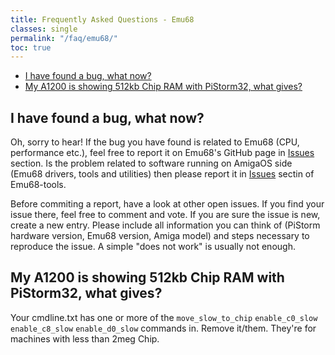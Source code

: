 ```yaml
---
title: Frequently Asked Questions - Emu68
classes: single
permalink: "/faq/emu68/"
toc: true
---
```


- [I have found a bug, what now?](#i-have-found-a-bug-what-now)
- [My A1200 is showing 512kb Chip RAM with PiStorm32, what gives?](#my-a1200-is-showing-512kb-chip-ram-with-pistorm32-what-gives)

## I have found a bug, what now?

Oh, sorry to hear! If the bug you have found is related to Emu68 (CPU, performance etc.), feel free to report it
on Emu68's GitHub page in [Issues](https://github.com/michalsc/Emu68/issues) section. Is the problem related to software running
on AmigaOS side (Emu68 drivers, tools and utilities) then please report it in [Issues](https://github.com/michalsc/Emu68-tools/issues) sectin of Emu68-tools.

Before commiting a report, have a look at other open issues. If you find your issue there, feel free to comment and
vote. If you are sure the issue is new, create a new entry. Please include all information you can think of (PiStorm hardware
version, Emu68 version, Amiga model) and steps necessary to reproduce the issue. A simple "does not work" is usually not enough.

## My A1200 is showing 512kb Chip RAM with PiStorm32, what gives?

Your cmdline.txt has one or more of the ``move_slow_to_chip`` ``enable_c0_slow`` ``enable_c8_slow`` ``enable_d0_slow``  commands in. Remove it/them. They're for machines with less than 2meg Chip.
